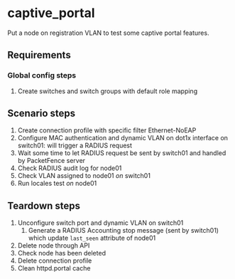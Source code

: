 # captive_portal

Put a node on registration VLAN to test some captive portal features.

## Requirements

### Global config steps
1. Create switches and switch groups with default role mapping

## Scenario steps
1. Create connection profile with specific filter Ethernet-NoEAP
1. Configure MAC authentication and dynamic VLAN on dot1x interface on
   switch01: will trigger a RADIUS request
1. Wait some time to let RADIUS request be sent by switch01 and handled by
   PacketFence server
1. Check RADIUS audit log for node01
1. Check VLAN assigned to node01 *on* switch01
1. Run locales test *on* node01

## Teardown steps
1. Unconfigure switch port and dynamic VLAN on switch01
   1. Generate a RADIUS Accounting stop message (sent by switch01) which update
      `last_seen` attribute of node01
1. Delete node through API
1. Check node has been deleted
1. Delete connection profile
1. Clean httpd.portal cache
